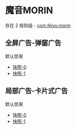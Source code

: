 # 魔音MORIN

存在 2 规则组 - [com.feiyu.morin](/src/apps/com.feiyu.morin.ts)

## 全屏广告-弹窗广告

默认禁用

- [快照-0](https://i.gkd.li/import/13521556)
- [快照-1](https://i.gkd.li/import/13546184)

## 局部广告-卡片式广告

默认禁用

- [快照-0](https://i.gkd.li/import/13521680)
- [快照-1](https://i.gkd.li/import/13625476)
